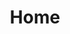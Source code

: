 ---
# You don't need to edit this file, it's empty on purpose.
# Edit theme's home layout instead if you wanna make some changes
# See: https://jekyllrb.com/docs/themes/#overriding-theme-defaults
layout: home
title: Home
excerpt: Hello! I'm Desiree&mdash;<br>a web developer, designer and illustrator based in Sydney.
---